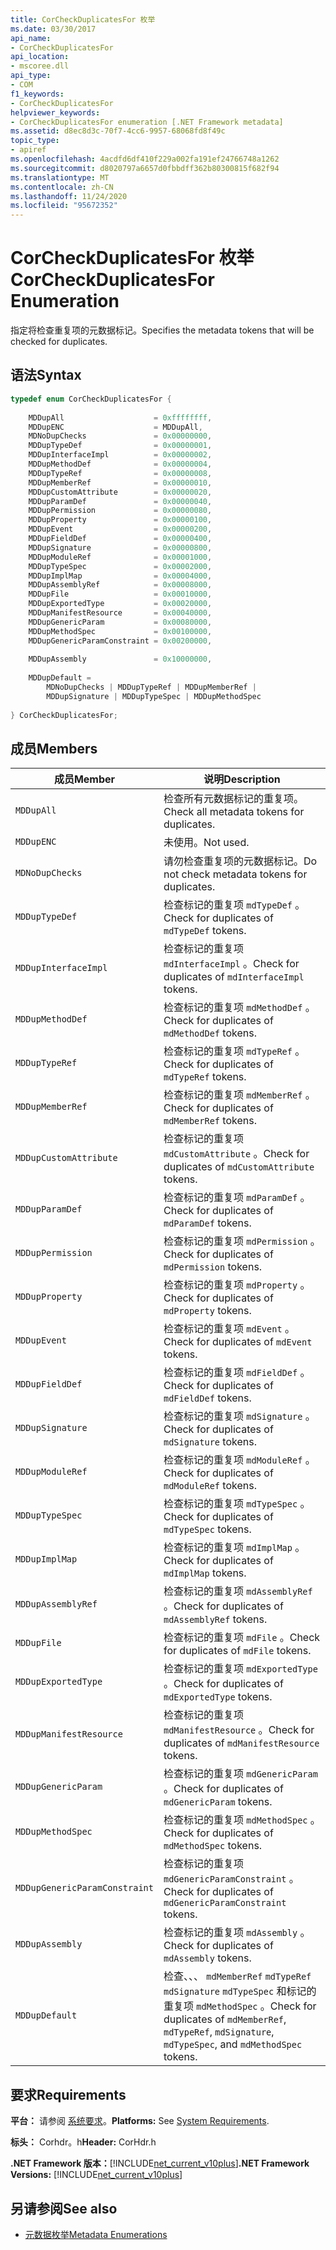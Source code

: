 ```yaml
---
title: CorCheckDuplicatesFor 枚举
ms.date: 03/30/2017
api_name:
- CorCheckDuplicatesFor
api_location:
- mscoree.dll
api_type:
- COM
f1_keywords:
- CorCheckDuplicatesFor
helpviewer_keywords:
- CorCheckDuplicatesFor enumeration [.NET Framework metadata]
ms.assetid: d8ec8d3c-70f7-4cc6-9957-68068fd8f49c
topic_type:
- apiref
ms.openlocfilehash: 4acdfd6df410f229a002fa191ef24766748a1262
ms.sourcegitcommit: d8020797a6657d0fbbdff362b80300815f682f94
ms.translationtype: MT
ms.contentlocale: zh-CN
ms.lasthandoff: 11/24/2020
ms.locfileid: "95672352"
---
```

# <a name="corcheckduplicatesfor-enumeration"></a><span data-ttu-id="c0d3f-102">CorCheckDuplicatesFor 枚举</span><span class="sxs-lookup"><span data-stu-id="c0d3f-102">CorCheckDuplicatesFor Enumeration</span></span>

<span data-ttu-id="c0d3f-103">指定将检查重复项的元数据标记。</span><span class="sxs-lookup"><span data-stu-id="c0d3f-103">Specifies the metadata tokens that will be checked for duplicates.</span></span>  
  
## <a name="syntax"></a><span data-ttu-id="c0d3f-104">语法</span><span class="sxs-lookup"><span data-stu-id="c0d3f-104">Syntax</span></span>  
  
```cpp  
typedef enum CorCheckDuplicatesFor {  
  
    MDDupAll                    = 0xffffffff,  
    MDDupENC                    = MDDupAll,  
    MDNoDupChecks               = 0x00000000,  
    MDDupTypeDef                = 0x00000001,  
    MDDupInterfaceImpl          = 0x00000002,  
    MDDupMethodDef              = 0x00000004,  
    MDDupTypeRef                = 0x00000008,  
    MDDupMemberRef              = 0x00000010,  
    MDDupCustomAttribute        = 0x00000020,  
    MDDupParamDef               = 0x00000040,  
    MDDupPermission             = 0x00000080,  
    MDDupProperty               = 0x00000100,  
    MDDupEvent                  = 0x00000200,  
    MDDupFieldDef               = 0x00000400,  
    MDDupSignature              = 0x00000800,  
    MDDupModuleRef              = 0x00001000,  
    MDDupTypeSpec               = 0x00002000,  
    MDDupImplMap                = 0x00004000,  
    MDDupAssemblyRef            = 0x00008000,  
    MDDupFile                   = 0x00010000,  
    MDDupExportedType           = 0x00020000,  
    MDDupManifestResource       = 0x00040000,  
    MDDupGenericParam           = 0x00080000,  
    MDDupMethodSpec             = 0x00100000,  
    MDDupGenericParamConstraint = 0x00200000,  
  
    MDDupAssembly               = 0x10000000,  
  
    MDDupDefault =
        MDNoDupChecks | MDDupTypeRef | MDDupMemberRef |
        MDDupSignature | MDDupTypeSpec | MDDupMethodSpec  
  
} CorCheckDuplicatesFor;  
```  
  
## <a name="members"></a><span data-ttu-id="c0d3f-105">成员</span><span class="sxs-lookup"><span data-stu-id="c0d3f-105">Members</span></span>  
  
|<span data-ttu-id="c0d3f-106">成员</span><span class="sxs-lookup"><span data-stu-id="c0d3f-106">Member</span></span>|<span data-ttu-id="c0d3f-107">说明</span><span class="sxs-lookup"><span data-stu-id="c0d3f-107">Description</span></span>|  
|------------|-----------------|  
|`MDDupAll`|<span data-ttu-id="c0d3f-108">检查所有元数据标记的重复项。</span><span class="sxs-lookup"><span data-stu-id="c0d3f-108">Check all metadata tokens for duplicates.</span></span>|  
|`MDDupENC`|<span data-ttu-id="c0d3f-109">未使用。</span><span class="sxs-lookup"><span data-stu-id="c0d3f-109">Not used.</span></span>|  
|`MDNoDupChecks`|<span data-ttu-id="c0d3f-110">请勿检查重复项的元数据标记。</span><span class="sxs-lookup"><span data-stu-id="c0d3f-110">Do not check metadata tokens for duplicates.</span></span>|  
|`MDDupTypeDef`|<span data-ttu-id="c0d3f-111">检查标记的重复项 `mdTypeDef` 。</span><span class="sxs-lookup"><span data-stu-id="c0d3f-111">Check for duplicates of `mdTypeDef` tokens.</span></span>|  
|`MDDupInterfaceImpl`|<span data-ttu-id="c0d3f-112">检查标记的重复项 `mdInterfaceImpl` 。</span><span class="sxs-lookup"><span data-stu-id="c0d3f-112">Check for duplicates of `mdInterfaceImpl` tokens.</span></span>|  
|`MDDupMethodDef`|<span data-ttu-id="c0d3f-113">检查标记的重复项 `mdMethodDef` 。</span><span class="sxs-lookup"><span data-stu-id="c0d3f-113">Check for duplicates of `mdMethodDef` tokens.</span></span>|  
|`MDDupTypeRef`|<span data-ttu-id="c0d3f-114">检查标记的重复项 `mdTypeRef` 。</span><span class="sxs-lookup"><span data-stu-id="c0d3f-114">Check for duplicates of `mdTypeRef` tokens.</span></span>|  
|`MDDupMemberRef`|<span data-ttu-id="c0d3f-115">检查标记的重复项 `mdMemberRef` 。</span><span class="sxs-lookup"><span data-stu-id="c0d3f-115">Check for duplicates of `mdMemberRef` tokens.</span></span>|  
|`MDDupCustomAttribute`|<span data-ttu-id="c0d3f-116">检查标记的重复项 `mdCustomAttribute` 。</span><span class="sxs-lookup"><span data-stu-id="c0d3f-116">Check for duplicates of `mdCustomAttribute` tokens.</span></span>|  
|`MDDupParamDef`|<span data-ttu-id="c0d3f-117">检查标记的重复项 `mdParamDef` 。</span><span class="sxs-lookup"><span data-stu-id="c0d3f-117">Check for duplicates of `mdParamDef` tokens.</span></span>|  
|`MDDupPermission`|<span data-ttu-id="c0d3f-118">检查标记的重复项 `mdPermission` 。</span><span class="sxs-lookup"><span data-stu-id="c0d3f-118">Check for duplicates of `mdPermission` tokens.</span></span>|  
|`MDDupProperty`|<span data-ttu-id="c0d3f-119">检查标记的重复项 `mdProperty` 。</span><span class="sxs-lookup"><span data-stu-id="c0d3f-119">Check for duplicates of `mdProperty` tokens.</span></span>|  
|`MDDupEvent`|<span data-ttu-id="c0d3f-120">检查标记的重复项 `mdEvent` 。</span><span class="sxs-lookup"><span data-stu-id="c0d3f-120">Check for duplicates of `mdEvent` tokens.</span></span>|  
|`MDDupFieldDef`|<span data-ttu-id="c0d3f-121">检查标记的重复项 `mdFieldDef` 。</span><span class="sxs-lookup"><span data-stu-id="c0d3f-121">Check for duplicates of `mdFieldDef` tokens.</span></span>|  
|`MDDupSignature`|<span data-ttu-id="c0d3f-122">检查标记的重复项 `mdSignature` 。</span><span class="sxs-lookup"><span data-stu-id="c0d3f-122">Check for duplicates of `mdSignature` tokens.</span></span>|  
|`MDDupModuleRef`|<span data-ttu-id="c0d3f-123">检查标记的重复项 `mdModuleRef` 。</span><span class="sxs-lookup"><span data-stu-id="c0d3f-123">Check for duplicates of `mdModuleRef` tokens.</span></span>|  
|`MDDupTypeSpec`|<span data-ttu-id="c0d3f-124">检查标记的重复项 `mdTypeSpec` 。</span><span class="sxs-lookup"><span data-stu-id="c0d3f-124">Check for duplicates of `mdTypeSpec` tokens.</span></span>|  
|`MDDupImplMap`|<span data-ttu-id="c0d3f-125">检查标记的重复项 `mdImplMap` 。</span><span class="sxs-lookup"><span data-stu-id="c0d3f-125">Check for duplicates of `mdImplMap` tokens.</span></span>|  
|`MDDupAssemblyRef`|<span data-ttu-id="c0d3f-126">检查标记的重复项 `mdAssemblyRef` 。</span><span class="sxs-lookup"><span data-stu-id="c0d3f-126">Check for duplicates of `mdAssemblyRef` tokens.</span></span>|  
|`MDDupFile`|<span data-ttu-id="c0d3f-127">检查标记的重复项 `mdFile` 。</span><span class="sxs-lookup"><span data-stu-id="c0d3f-127">Check for duplicates of `mdFile` tokens.</span></span>|  
|`MDDupExportedType`|<span data-ttu-id="c0d3f-128">检查标记的重复项 `mdExportedType` 。</span><span class="sxs-lookup"><span data-stu-id="c0d3f-128">Check for duplicates of `mdExportedType` tokens.</span></span>|  
|`MDDupManifestResource`|<span data-ttu-id="c0d3f-129">检查标记的重复项 `mdManifestResource` 。</span><span class="sxs-lookup"><span data-stu-id="c0d3f-129">Check for duplicates of `mdManifestResource` tokens.</span></span>|  
|`MDDupGenericParam`|<span data-ttu-id="c0d3f-130">检查标记的重复项 `mdGenericParam` 。</span><span class="sxs-lookup"><span data-stu-id="c0d3f-130">Check for duplicates of `mdGenericParam` tokens.</span></span>|  
|`MDDupMethodSpec`|<span data-ttu-id="c0d3f-131">检查标记的重复项 `mdMethodSpec` 。</span><span class="sxs-lookup"><span data-stu-id="c0d3f-131">Check for duplicates of `mdMethodSpec` tokens.</span></span>|  
|`MDDupGenericParamConstraint`|<span data-ttu-id="c0d3f-132">检查标记的重复项 `mdGenericParamConstraint` 。</span><span class="sxs-lookup"><span data-stu-id="c0d3f-132">Check for duplicates of `mdGenericParamConstraint` tokens.</span></span>|  
|`MDDupAssembly`|<span data-ttu-id="c0d3f-133">检查标记的重复项 `mdAssembly` 。</span><span class="sxs-lookup"><span data-stu-id="c0d3f-133">Check for duplicates of `mdAssembly` tokens.</span></span>|  
|`MDDupDefault`|<span data-ttu-id="c0d3f-134">检查、、、 `mdMemberRef` `mdTypeRef` `mdSignature` `mdTypeSpec` 和标记的重复项 `mdMethodSpec` 。</span><span class="sxs-lookup"><span data-stu-id="c0d3f-134">Check for duplicates of `mdMemberRef`, `mdTypeRef`, `mdSignature`, `mdTypeSpec`, and `mdMethodSpec` tokens.</span></span>|  
  
## <a name="requirements"></a><span data-ttu-id="c0d3f-135">要求</span><span class="sxs-lookup"><span data-stu-id="c0d3f-135">Requirements</span></span>  

 <span data-ttu-id="c0d3f-136">**平台：** 请参阅 [系统要求](../../get-started/system-requirements.md)。</span><span class="sxs-lookup"><span data-stu-id="c0d3f-136">**Platforms:** See [System Requirements](../../get-started/system-requirements.md).</span></span>  
  
 <span data-ttu-id="c0d3f-137">**标头：** Corhdr。h</span><span class="sxs-lookup"><span data-stu-id="c0d3f-137">**Header:** CorHdr.h</span></span>  
  
 <span data-ttu-id="c0d3f-138">**.NET Framework 版本：**[!INCLUDE[net_current_v10plus](../../../../includes/net-current-v10plus-md.md)]</span><span class="sxs-lookup"><span data-stu-id="c0d3f-138">**.NET Framework Versions:** [!INCLUDE[net_current_v10plus](../../../../includes/net-current-v10plus-md.md)]</span></span>  
  
## <a name="see-also"></a><span data-ttu-id="c0d3f-139">另请参阅</span><span class="sxs-lookup"><span data-stu-id="c0d3f-139">See also</span></span>

- [<span data-ttu-id="c0d3f-140">元数据枚举</span><span class="sxs-lookup"><span data-stu-id="c0d3f-140">Metadata Enumerations</span></span>](metadata-enumerations.md)
